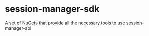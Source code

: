 # session-manager-sdk
A set of NuGets that provide all the necessary tools to use session-manager-api
